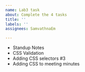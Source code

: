 ```yaml
---
name: Lab3 task
about: Complete the 4 tasks
title: ''
labels: ''
assignees: SamvathnaEm

---
```


- Standup Notes
- CSS Validation
- Adding CSS selectors #3
- Adding CSS to meeting minutes
